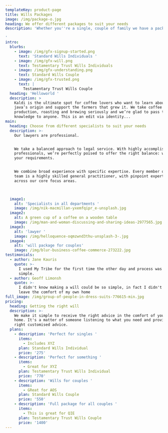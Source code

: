 ```yaml
---
templateKey: product-page
title: Wills Packages
image: /img/package-o.jpg
heading: We offer different packages to suit your needs
description: 'Whether you''re a single, couple of family we have a package right for you. 

'
intro:
  blurbs:
    - image: /img/gfx-signup-started.png
      text: 'Standard Wills Individuals '
    - image: /img/gfx-will.png
      text: Testamentary Trust Wills Individuals
    - image: /img/gfx-understanding.png
      text: Standard Wills Couple
    - image: /img/gfx-trusted.png
      text: |
        Testamentary Trust Wills Couple 
  heading: 'Helloworld '
  description: >
    Kaldi is the ultimate spot for coffee lovers who want to learn about their
    java’s origin and support the farmers that grew it. We take coffee
    production, roasting and brewing seriously and we’re glad to pass that
    knowledge to anyone. This is an edit via identity...
main:
  heading: Choose from different specialists to suit your needs
  description: >-
    Our lawyers are professional. 


    We take a balanced approach to legal service. With highly accomplished
    professionals, we’re perfectly poised to offer the right balance: whatever
    your requirements.


    We combine broad experience with specific expertise. Every member of our
    team is a highly skilled general practitioner, with pinpoint expertise
    across our core focus areas.


   
  image1:
    alt: 'Specialists in all departments '
    image: /img/nik-macmillan-yxemfqipr_e-unsplash.jpg
  image2:
    alt: A green cup of a coffee on a wooden table
    image: /img/man-and-woman-discussing-and-sharing-ideas-2977565.jpg
  image3:
    alt: 'lawyer '
    image: /img/helloquence-oqmzwnd3thu-unsplash-3-.jpg
  image4:
    alt: 'will package for couples'
    image: /img/blur-business-coffee-commerce-273222.jpg
testimonials:
  - author: Jane Kauris
    quote: >-
      I used My Tribe for the first time the other day and process was easy and
      simple.
  - author: Geoff Limonsh
    quote: >-
      I didn't know making a will could be so simple, in fact I didn't have to
      leave the comfort of my own home
full_image: /img/group-of-people-in-dress-suits-776615-min.jpg
pricing:
  heading: Getting the right will
  description: >-
    We make it simple to receive the right advice in the comfort of your own
    home. It's a matter of someone listening to what you need and providing the
    right customised advice. 
  plans:
    - description: 'Perfect for singles '
      items:
        - Includes XYZ
      plan: Standard Wills Individual
      price: '275'
    - description: 'Perfect for something '
      items:
        - Great for XYZ
      plan: Testamentary Trust Wills Individual
      price: '770'
    - description: 'Wills for couples '
      items:
        - GReat for AOS
      plan: Standard Wills Couple
      price: '550'
    - description: 'Full package for all couples '
      items:
        - This is great for QIE
      plan: Testamentary Trust Wills Couple
      price: '1400'
---
```

